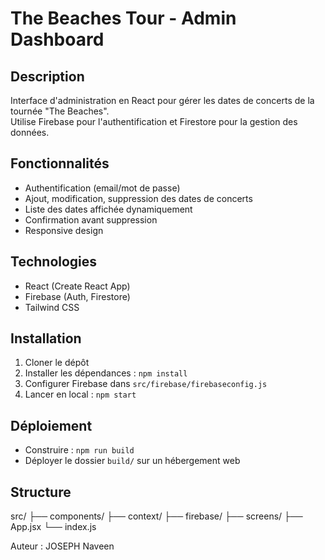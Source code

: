 # The Beaches Tour - Admin Dashboard

## Description

Interface d'administration en React pour gérer les dates de concerts de la tournée "The Beaches".  
Utilise Firebase pour l'authentification et Firestore pour la gestion des données.

## Fonctionnalités

- Authentification (email/mot de passe)
- Ajout, modification, suppression des dates de concerts
- Liste des dates affichée dynamiquement
- Confirmation avant suppression
- Responsive design

## Technologies

- React (Create React App)
- Firebase (Auth, Firestore)
- Tailwind CSS

## Installation

1. Cloner le dépôt  
2. Installer les dépendances : `npm install`  
3. Configurer Firebase dans `src/firebase/firebaseconfig.js`  
4. Lancer en local : `npm start`

## Déploiement

- Construire : `npm run build`  
- Déployer le dossier `build/` sur un hébergement web

## Structure

src/
├── components/
├── context/
├── firebase/
├── screens/
├── App.jsx
└── index.js

Auteur : JOSEPH Naveen
